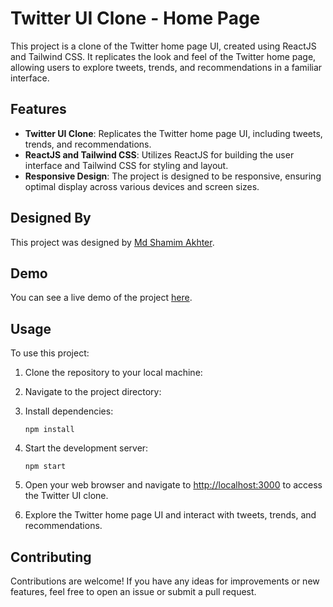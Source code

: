 

# Twitter UI Clone - Home Page

This project is a clone of the Twitter home page UI, created using ReactJS and Tailwind CSS. It replicates the look and feel of the Twitter home page, allowing users to explore tweets, trends, and recommendations in a familiar interface.

## Features

- **Twitter UI Clone**: Replicates the Twitter home page UI, including tweets, trends, and recommendations.
- **ReactJS and Tailwind CSS**: Utilizes ReactJS for building the user interface and Tailwind CSS for styling and layout.
- **Responsive Design**: The project is designed to be responsive, ensuring optimal display across various devices and screen sizes.

## Designed By

This project was designed by [Md Shamim Akhter](https://musical-mooncake-8fc409.netlify.app/).

## Demo

You can see a live demo of the project [here](https://twitteruiuxclone.netlify.app/).

## Usage

To use this project:

1. Clone the repository to your local machine:

2. Navigate to the project directory:

3. Install dependencies:

    ```
    npm install
    ```

4. Start the development server:

    ```
    npm start
    ```

5. Open your web browser and navigate to [http://localhost:3000](http://localhost:3000) to access the Twitter UI clone.

6. Explore the Twitter home page UI and interact with tweets, trends, and recommendations.

## Contributing

Contributions are welcome! If you have any ideas for improvements or new features, feel free to open an issue or submit a pull request.
